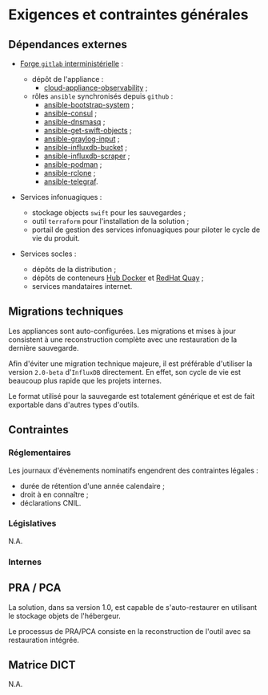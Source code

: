 # Exigences et contraintes générales

## Dépendances externes

* [Forge `gitlab` interministérielle](https://forge.dgfip.finances.rie.gouv.fr) :
  * dépôt de l'appliance :
    * [cloud-appliance-observability](https://forge.dgfip.finances.gouv.fr/dgfip/cloud/deploiements/cloud-appliance-observability) ;
  * rôles `ansible` synchronisés depuis `github` :
    * [ansible-bootstrap-system](https://forge.dgfip.finances.rie.gouv.fr/dgfip/cloud/ansible-roles/ansible-bootstrap-system) ;
    * [ansible-consul](https://forge.dgfip.finances.rie.gouv.fr/dgfip/cloud/ansible-roles/ansible-consul) ;
    * [ansible-dnsmasq](https://forge.dgfip.finances.rie.gouv.fr/dgfip/cloud/ansible-roles/ansible-dnsmasq) ;
    * [ansible-get-swift-objects](https://forge.dgfip.finances.rie.gouv.fr/dgfip/cloud/ansible-roles/ansible-get-swift-objects) ;
    * [ansible-graylog-input](https://forge.dgfip.finances.rie.gouv.fr/dgfip/cloud/ansible-roles/ansible-graylog-input) ;
    * [ansible-influxdb-bucket](https://forge.dgfip.finances.rie.gouv.fr/dgfip/cloud/ansible-roles/ansible-influxdb-bucket) ;
    * [ansible-influxdb-scraper](https://forge.dgfip.finances.rie.gouv.fr/dgfip/cloud/ansible-roles/ansible-influxdb-scraper) ;
    * [ansible-podman](https://forge.dgfip.finances.rie.gouv.fr/dgfip/cloud/ansible-roles/ansible-podman) ;
    * [ansible-rclone](https://forge.dgfip.finances.rie.gouv.fr/dgfip/cloud/ansible-roles/ansible-rclone) ;
    * [ansible-telegraf](https://forge.dgfip.finances.rie.gouv.fr/dgfip/cloud/ansible-roles/ansible-telegraf).

* Services infonuagiques :
  * stockage objects `swift` pour les sauvegardes ;
  * outil `terraform` pour l'installation de la solution ;
  * portail de gestion des services infonuagiques pour piloter le cycle de
  vie du produit.

* Services socles :
  * dépôts de la distribution ;
  * dépôts de conteneurs [Hub Docker](https://hub.docker.com) et
  [RedHat Quay](https://quay.io) ;
  * services mandataires internet.

## Migrations techniques

Les appliances sont auto-configurées. Les migrations et mises à jour consistent
à une reconstruction complète avec une restauration de la dernière sauvegarde.

Afin d'éviter une migration technique majeure, il est préférable d'utiliser
la version `2.0-beta` d'`InfluxDB` directement. En effet, son cycle de vie est
beaucoup plus rapide que les projets internes.

Le format utilisé pour la sauvegarde est totalement générique et est de fait
exportable dans d'autres types d'outils.

## Contraintes

### Réglementaires

Les journaux d'évènements nominatifs engendrent des contraintes légales :

* durée de rétention d'une année calendaire ;
* droit à en connaître ;
* déclarations CNIL.

### Législatives

N.A.

### Internes

## PRA / PCA

La solution, dans sa version 1.0, est capable de s'auto-restaurer en utilisant
le stockage objets de l'hébergeur.

Le processus de PRA/PCA consiste en la reconstruction de l'outil avec sa
restauration intégrée.

## Matrice DICT

N.A.
